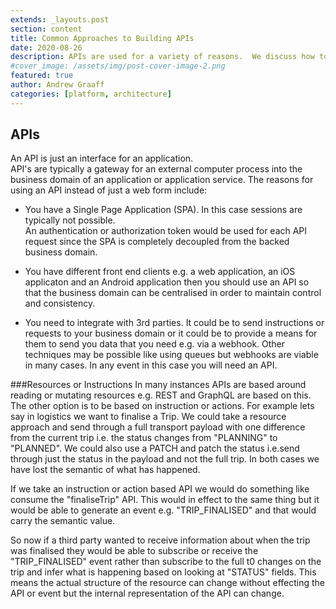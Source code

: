 ```yaml
---
extends: _layouts.post
section: content
title: Common Approaches to Building APIs
date: 2020-08-26
description: APIs are used for a variety of reasons.  We discuss how to think about the various approaches
#cover_image: /assets/img/post-cover-image-2.png
featured: true
author: Andrew Graaff
categories: [platform, architecture]
---
```



## APIs

An API is just an interface for an application.  
API's are typically a gateway for an external computer process 
into the business domain of an application or application service.  The reasons for using an API
instead of just a web form include:

- You have a Single Page Application (SPA).  In this case sessions are typically not possible.  
An authentication or authorization token would be used for each API request since the SPA is completely
decoupled from the backed business domain.

- You have different front end clients e.g. a web application, an iOS applicaton 
and an Android application then you should use an API so that the business domain can be centralised 
in order to maintain control and consistency.

- You need to integrate with 3rd parties.  It could be to send instructions or requests to your business 
domain or it could be to provide a means for them to send you data that you need e.g. via a webhook.  Other techniques
may be possible like using queues but webhooks are viable in many cases.  In any event in this case you will need
an API.

###Resources or Instructions
In many instances APIs are based around reading or mutating resources e.g. REST and GraphQL are based
on this.  The other option is to be based on instruction or actions. For example lets say in logistics we 
want to finalise a Trip.  We could take a resource approach and send through a full transport payload with one
difference from the current trip i.e. the status changes from "PLANNING" to "PLANNED". We could also use a 
PATCH and patch the status i.e.send through just the status in the payload and not the full trip.  In both cases
we have lost the semantic of what has happened.  

If we take an instruction or action based API we would do something like consume the "finaliseTrip" API. This would
in effect to the same thing but it would be able to generate an event e.g. "TRIP_FINALISED" and that would carry the
semantic value.

So now if a third party wanted to receive information about when the trip was finalised they would be able
to subscribe or receive the "TRIP_FINALISED" event rather than subscribe to the full t0 changes on the trip 
and infer what is happening based on looking at "STATUS" fields.  This means the actual structure of
the resource can change without effecting the API or event but the internal representation of the API
can change.

